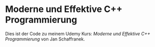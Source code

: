# Moderne und Effektive C++ Programmierung

Dies ist der Code zu meinem Udemy Kurs:
*Moderne und Effektive C++ Programmierung* von Jan Schaffranek.

